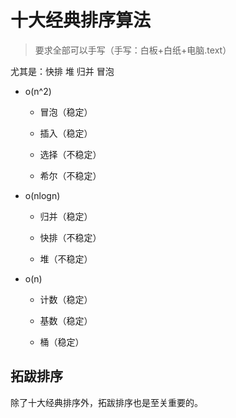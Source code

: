 # 十大经典排序算法

> 要求全部可以手写（手写：白板+白纸+电脑.text）

尤其是：快排 堆 归并 冒泡 

- o(n^2)
  - 冒泡（稳定）
  
  - 插入（稳定）
  
  - 选择（不稳定）
  
  - 希尔（不稳定）

- o(nlogn)

  - 归并（稳定）
  
  - 快排（不稳定）
  
  - 堆（不稳定）

- o(n)

  - 计数（稳定）
  
  - 基数（稳定）
  
  - 桶（稳定）

## 拓跋排序

除了十大经典排序外，拓跋排序也是至关重要的。
